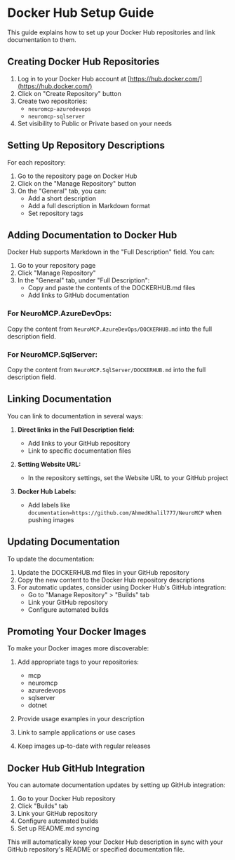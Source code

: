 # Docker Hub Setup Guide

This guide explains how to set up your Docker Hub repositories and link documentation to them.

## Creating Docker Hub Repositories

1. Log in to your Docker Hub account at [https://hub.docker.com/](https://hub.docker.com/)
2. Click on "Create Repository" button
3. Create two repositories:
   - `neuromcp-azuredevops`
   - `neuromcp-sqlserver`
4. Set visibility to Public or Private based on your needs

## Setting Up Repository Descriptions

For each repository:

1. Go to the repository page on Docker Hub
2. Click on the "Manage Repository" button
3. On the "General" tab, you can:
   - Add a short description
   - Add a full description in Markdown format
   - Set repository tags

## Adding Documentation to Docker Hub

Docker Hub supports Markdown in the "Full Description" field. You can:

1. Go to your repository page
2. Click "Manage Repository"
3. In the "General" tab, under "Full Description":
   - Copy and paste the contents of the DOCKERHUB.md files
   - Add links to GitHub documentation

### For NeuroMCP.AzureDevOps:

Copy the content from `NeuroMCP.AzureDevOps/DOCKERHUB.md` into the full description field.

### For NeuroMCP.SqlServer:

Copy the content from `NeuroMCP.SqlServer/DOCKERHUB.md` into the full description field.

## Linking Documentation

You can link to documentation in several ways:

1. **Direct links in the Full Description field:**
   - Add links to your GitHub repository
   - Link to specific documentation files

2. **Setting Website URL:**
   - In the repository settings, set the Website URL to your GitHub project

3. **Docker Hub Labels:**
   - Add labels like `documentation=https://github.com/AhmedKhalil777/NeuroMCP` when pushing images

## Updating Documentation

To update the documentation:

1. Update the DOCKERHUB.md files in your GitHub repository
2. Copy the new content to the Docker Hub repository descriptions
3. For automatic updates, consider using Docker Hub's GitHub integration:
   - Go to "Manage Repository" > "Builds" tab
   - Link your GitHub repository
   - Configure automated builds

## Promoting Your Docker Images

To make your Docker images more discoverable:

1. Add appropriate tags to your repositories:
   - mcp
   - neuromcp
   - azuredevops
   - sqlserver
   - dotnet

2. Provide usage examples in your description

3. Link to sample applications or use cases

4. Keep images up-to-date with regular releases

## Docker Hub GitHub Integration

You can automate documentation updates by setting up GitHub integration:

1. Go to your Docker Hub repository
2. Click "Builds" tab
3. Link your GitHub repository
4. Configure automated builds
5. Set up README.md syncing

This will automatically keep your Docker Hub description in sync with your GitHub repository's README or specified documentation file. 